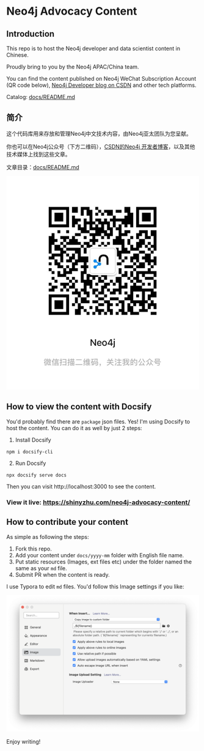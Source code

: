 # Neo4j Advocacy Content

## Introduction

This repo is to host the Neo4j developer and data scientist content in Chinese. 

Proudly bring to you by the Neo4j APAC/China team.

You can find the content published on Neo4j WeChat Subscription Account (QR code below), [Neo4j Developer blog on CSDN](https://blog.csdn.net/neo4jdev) and other tech platforms.

Catalog: [docs/README.md](docs/README.md)

## 简介

这个代码库用来存放和管理Neo4j中文技术内容，由Neo4j亚太团队为您呈献。

你也可以在Neo4j公众号（下方二维码），[CSDN的Neo4j 开发者博客](https://blog.csdn.net/neo4jdev)，以及其他技术媒体上找到这些文章。

文章目录：[docs/README.md](docs/README.md)

![neo4j-wechat-account](neo4j-wechat-account.jpg)

## How to view the content with Docsify

You'd probably find there are `package` json files. Yes! I'm using Docsify to host the content. You can do it as well by just 2 steps:

1. Install Docsify

```
npm i docsify-cli
```

2. Run Docsify

```
npx docsify serve docs
```

Then you can visit http://localhost:3000 to see the content.

### View it live: https://shinyzhu.com/neo4j-advocacy-content/

## How to contribute your content

As simple as following the steps:

1. Fork this repo.
2. Add your content under `docs/yyyy-mm` folder with English file name.
3. Put static resources (Images, ext files etc) under the folder named the same as your `md` file.
4. Submit PR when the content is ready.

I use Typora to edit `md` files. You'd follow this Image settings if you like:

![](typora-image-settings.png)

Enjoy writing!
